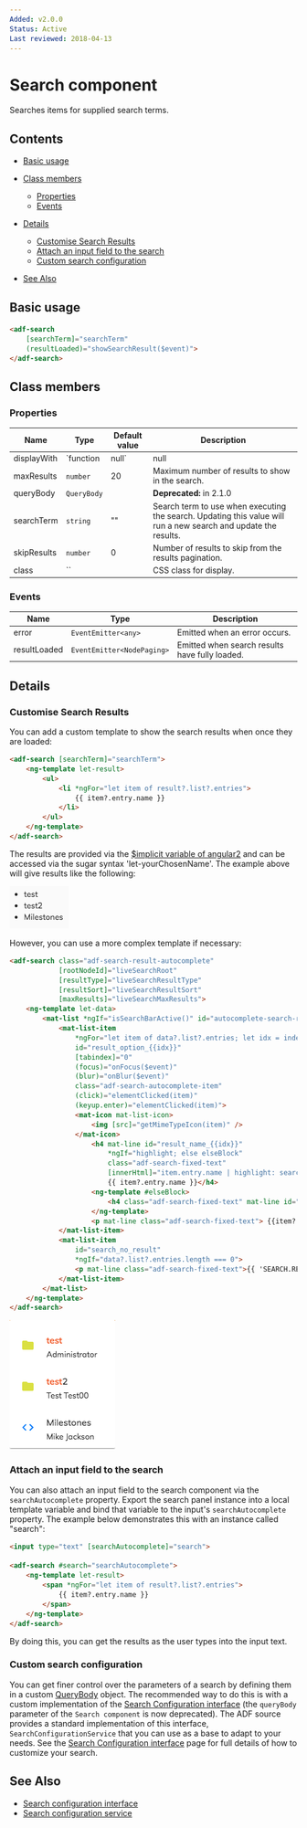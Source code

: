 ```yaml
---
Added: v2.0.0
Status: Active
Last reviewed: 2018-04-13
---
```


# Search component

Searches items for supplied search terms. 

## Contents

-   [Basic usage](#basic-usage)

-   [Class members](#class-members)

    -   [Properties](#properties)
    -   [Events](#events)

-   [Details](#details)

    -   [Customise Search Results](#customise-search-results)
    -   [Attach an input field to the search](#attach-an-input-field-to-the-search)
    -   [Custom search configuration](#custom-search-configuration)

-   [See Also](#see-also)

## Basic usage

```html
<adf-search 
    [searchTerm]="searchTerm"
    (resultLoaded)="showSearchResult($event)">
</adf-search>
```

## Class members

### Properties

| Name | Type | Default value | Description |
| -- | -- | -- | -- |
| displayWith | `function | null` |  null | Function that maps an option's value to its display value in the trigger. |
| maxResults | `number` | 20 | Maximum number of results to show in the search. |
| queryBody | `QueryBody` |  | **Deprecated:** in 2.1.0 |
| searchTerm | `string` | "" | Search term to use when executing the search. Updating this value will run a new search and update the results. |
| skipResults | `number` | 0 | Number of results to skip from the results pagination. |
| class | `` |  | CSS class for display. |

### Events

| Name | Type | Description |
| -- | -- | -- |
| error | `EventEmitter<any>` | Emitted when an error occurs. |
| resultLoaded | `EventEmitter<NodePaging>` | Emitted when search results have fully loaded. |

## Details

### Customise Search Results

You can add a custom template to show the search results when once they are loaded:

<!-- {% raw %} -->

```html
<adf-search [searchTerm]="searchTerm">
    <ng-template let-result>
        <ul>
            <li *ngFor="let item of result?.list?.entries">
                {{ item?.entry.name }}
            </li>
        </ul>
    </ng-template>
</adf-search>
```

<!-- {% endraw %} -->

The results are provided via the [$implicit variable of angular2](https://angular.io/api/common/NgTemplateOutlet) and can be accessed via the sugar syntax 'let-yourChosenName'. The example above will give results like the following: 

![adf-search-control](../docassets/images/search-component-simple-template.png)

However, you can use a more complex template if necessary: 

<!-- {% raw %} -->

```html
<adf-search class="adf-search-result-autocomplete"
            [rootNodeId]="liveSearchRoot"
            [resultType]="liveSearchResultType"
            [resultSort]="liveSearchResultSort"
            [maxResults]="liveSearchMaxResults">
    <ng-template let-data>
        <mat-list *ngIf="isSearchBarActive()" id="autocomplete-search-result-list">
            <mat-list-item
                *ngFor="let item of data?.list?.entries; let idx = index"
                id="result_option_{{idx}}"
                [tabindex]="0"
                (focus)="onFocus($event)"
                (blur)="onBlur($event)"
                class="adf-search-autocomplete-item"
                (click)="elementClicked(item)"
                (keyup.enter)="elementClicked(item)">
                <mat-icon mat-list-icon>
                    <img [src]="getMimeTypeIcon(item)" />
                </mat-icon>
                    <h4 mat-line id="result_name_{{idx}}"
                        *ngIf="highlight; else elseBlock"
                        class="adf-search-fixed-text"
                        [innerHtml]="item.entry.name | highlight: searchTerm">
                        {{ item?.entry.name }}</h4>
                    <ng-template #elseBlock>
                        <h4 class="adf-search-fixed-text" mat-line id="result_name_{{idx}}" [innerHtml]="item.entry.name"></h4>
                    </ng-template>
                    <p mat-line class="adf-search-fixed-text"> {{item?.entry.createdByUser.displayName}} </p>
            </mat-list-item>
            <mat-list-item
                id="search_no_result"
                *ngIf="data?.list?.entries.length === 0">
                <p mat-line class="adf-search-fixed-text">{{ 'SEARCH.RESULTS.NONE' | translate:{searchTerm: searchTerm} }}</p>
            </mat-list-item>
        </mat-list>
    </ng-template>
</adf-search>
```

<!-- {% endraw %} -->

![adf-search-control](../docassets/images/search-component-complex-template.png)

### Attach an input field to the search

You can also attach an input field to the search component via the `searchAutocomplete` property.
Export the search panel instance into a local template variable and bind that variable to the
input's `searchAutocomplete` property. The example below demonstrates this with an
instance called "search":

<!-- {% raw %} -->

```html
<input type="text" [searchAutocomplete]="search">

<adf-search #search="searchAutocomplete">
    <ng-template let-result>
        <span *ngFor="let item of result?.list?.entries">
            {{ item?.entry.name }}
        </span>
    </ng-template>
</adf-search>        
```

<!-- {% endraw %} -->

By doing this, you can get the results as the user types into the input text.

### Custom search configuration

You can get finer control over the parameters of a search by defining them in a custom
[QueryBody](https://github.com/Alfresco/alfresco-js-api/blob/1.6.0/src/alfresco-search-rest-api/docs/QueryBody.md)
object. The recommended way to do this is with a custom implementation of the
[Search Configuration interface](../core/search-configuration.interface.md) (the `queryBody` parameter of the `Search component` is now deprecated). The ADF source provides a standard implementation of this
interface, `SearchConfigurationService` that you can use as a base to adapt to your needs. See the
[Search Configuration interface](../core/search-configuration.interface.md) page for full details of how to
customize your search.

## See Also

-   [Search configuration interface](../core/search-configuration.interface.md)
-   [Search configuration service](../core/search-configuration.service.md)
